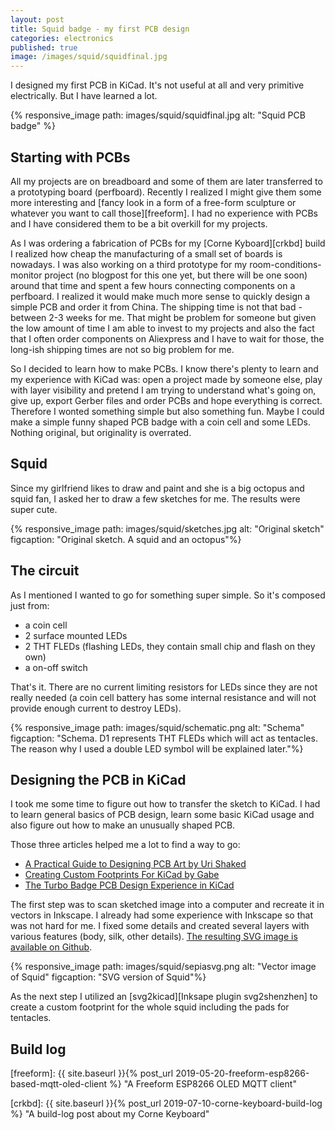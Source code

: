 ```yaml
---
layout: post
title: Squid badge - my first PCB design
categories: electronics
published: true
image: /images/squid/squidfinal.jpg
---
```


I designed my first PCB in KiCad. It's not useful at all and very primitive electrically. But I have learned a lot.

{% responsive_image path: images/squid/squidfinal.jpg alt: "Squid PCB badge" %}

<!--more-->

## Starting with PCBs

All my projects are on breadboard and some of them are later transferred to a prototyping board (perfboard). Recently I realized I might give them some more interesting and [fancy look in a form of a free-form sculpture or whatever you want to call those][freeform].  I had no experience with PCBs and I have considered them to be a bit overkill for my projects.

As I was ordering a fabrication of PCBs for my [Corne Kyboard][crkbd] build I realized how cheap the manufacturing of a small set of boards is nowadays. I was also working on a third prototype for my room-conditions-monitor project (no blogpost for this one yet, but there will be one soon) around that time and spent a few hours connecting components on a perfboard.  I realized it would make much more sense to quickly design a simple PCB and order it from China. The shipping time is not that bad - between 2-3 weeks for me. That might be problem for someone but given the low amount of time I am able to invest to my projects and also the fact that I often order components on Aliexpress and I have to wait for those, the long-ish shipping times are not so big problem for me.

So I decided to learn how to make PCBs. I know there's plenty to learn and my experience with KiCad was: open a project made by someone else, play with layer visibility and pretend I am trying to understand what's going on, give up, export Gerber files and order PCBs and hope everything is correct. Therefore I wonted something simple but also something fun. Maybe I could make a simple funny shaped PCB badge with a coin cell and some LEDs. Nothing original, but originality is overrated.

## Squid

Since my girlfriend likes to draw and paint and she is a big octopus and squid fan, I asked her to draw a few sketches for me. The results were super cute.

{% responsive_image path: images/squid/sketches.jpg alt: "Original sketch"  figcaption: "Original sketch. A squid and an octopus"%}

## The circuit

As I mentioned I wanted to go for something super simple. So it's composed just from:
- a coin cell
- 2 surface mounted LEDs
- 2 THT FLEDs (flashing LEDs, they contain small chip and flash on they own)
- a on-off switch

That's it. There are no current limiting resistors for LEDs since they are not really needed (a coin cell battery has some internal resistance and will not provide enough current to destroy LEDs).


{% responsive_image path: images/squid/schematic.png alt: "Schema"  figcaption: "Schema. D1 represents THT FLEDs which will act as tentacles. The reason why I used a double LED symbol will be explained later."%}

## Designing the PCB in KiCad

I took me some time to figure out how to transfer the sketch to KiCad. I had to learn general basics of PCB design, learn some basic KiCad usage and also figure out how to make an unusually shaped PCB. 

Those three articles helped me a lot to find a way to go:

- [A Practical Guide to Designing PCB Art by Uri Shaked][designing-pcb-art]
- [Creating Custom Footprints For KiCad by Gabe][kicad-custom-footprint]
- [The Turbo Badge PCB Design Experience in KiCad][the-turbo-badge-pcb-design-experience-in-kicad]

The first step was to scan sketched image into a computer and recreate it in vectors in Inkscape. I already had some experience with Inkscape so that was not hard for me. I fixed some details and created several layers with various features (body, silk, other details). [The resulting SVG image is available on Github][githubsvg].


{% responsive_image path: images/squid/sepiasvg.png alt: "Vector image of Squid"  figcaption: "SVG version of Squid"%}

As the next step I utilized an [svg2kicad][Inksape plugin svg2shenzhen] to create a custom footprint for the whole squid including the pads for tentacles.



## Build log 

[freeform]: {{ site.baseurl }}{% post_url 2019-05-20-freeform-esp8266-based-mqtt-oled-client %} "A Freeform ESP8266 OLED MQTT client"

[crkbd]: {{ site.baseurl }}{% post_url 2019-07-10-corne-keyboard-build-log %} "A build-log post about my Corne Keyboard"

[github]: https://github.com/josefadamcik/squid_badge_pcb "Github repository with SVG and KiCad files"

[githubsvg]: https://github.com/josefadamcik/squid_badge_pcb/blob/master/sepia.svg "Squid SVG"

[svg2kicad]: https://github.com/badgeek/svg2shenzhen "svg2shenzhen Inkscape plugin"

[designing-pcb-art]: https://medium.com/@urish/a-practical-guide-to-designing-pcb-art-b5aa22926a5c "A Practical Guide to Designing PCB Art by Uri Shaked"

[the-turbo-badge-pcb-design-experience-in-kicad]: https://blog.digilentinc.com/the-turbo-badge-pcb-design-experience-in-kicad/ "The Turbo Badge PCB Design Experience in KiCad" 

[kicad-custom-footprint]: https://www.gabetaubman.com/blog/posts/kicad-custom-footprint/ "Creating Custom Footprints For KiCad by Gabe" 